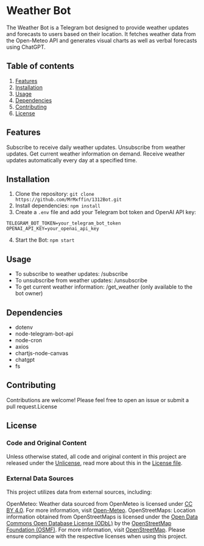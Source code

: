 # Weather Bot
The Weather Bot is a Telegram bot designed to provide weather updates and forecasts to users based on their location. It fetches weather data from the Open-Meteo API and generates visual charts as well as verbal forecasts using ChatGPT.

## Table of contents
1. [Features](#features)
2. [Installation](#installation)
3. [Usage](#usage)
4. [Dependencies](#dependencies)
5. [Contributing](#contributing)
6. [License](#license)

## Features
Subscribe to receive daily weather updates.
Unsubscribe from weather updates.
Get current weather information on demand.
Receive weather updates automatically every day at a specified time.
## Installation
1. Clone the repository: ```git clone https://github.com/MrMxffin/1312Bot.git```
2. Install dependencies: ```npm install```
3. Create a `.env` file and add your Telegram bot token and OpenAI API key:
```env
TELEGRAM_BOT_TOKEN=your_telegram_bot_token
OPENAI_API_KEY=your_openai_api_key
```
4. Start the Bot: ```npm start```
## Usage 
- To subscribe to weather updates: /subscribe
- To unsubscribe from weather updates: /unsubscribe
- To get current weather information: /get_weather (only available to the bot owner)
## Dependencies
- dotenv
- node-telegram-bot-api
- node-cron
- axios
- chartjs-node-canvas
- chatgpt
- fs
## Contributing
Contributions are welcome! Please feel free to open an issue or submit a pull request.License
## License
### Code and Original Content
Unless otherwise stated, all code and original content in this project are released under the [Unlicense](https://unlicense.org), read more about this in the [License file](LICENSE).

### External Data Sources
This project utilizes data from external sources, including:

OpenMeteo: Weather data sourced from OpenMeteo is licensed under [CC BY 4.0](https://creativecommons.org/licenses/by-sa/4.0/deed.de). For more information, visit [Open-Meteo](https://open-meteo.com/).
OpenStreetMaps: Location information obtained from OpenStreetMaps is licensed under the [Open Data Commons Open Database License (ODbL)](http://www.openstreetmap.org/copyright) by the [OpenStreetMap Foundation (OSMF)](https://osmfoundation.org/). For more information, visit [OpenStreetMap](https://www.openstreetmap.org/copyright).
Please ensure compliance with the respective licenses when using this project.
